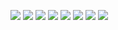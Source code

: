 ![](media/SolutionA_1.PNG)
![](media/SolutionA_2.PNG)
![](media/SolutionB_1.PNG)
![](media/SolutionC_1.PNG)
![](media/SolutionD_1.PNG)
![](media/SolutionD_2.PNG)
![](media/SolutionE_1.PNG)
![](media/SolutionE_2.PNG)

